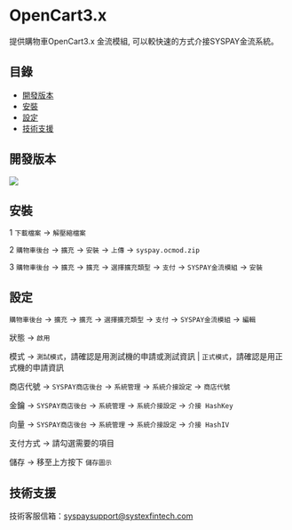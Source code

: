 # OpenCart3.x
提供購物車OpenCart3.x 金流模組, 可以較快速的方式介接SYSPAY金流系統。


目錄
-----------------
* [開發版本](#開發版本)
* [安裝](#安裝)
* [設定](#設定)
* [技術支援](#技術支援)


開發版本
-----------------
<img src="https://img.shields.io/badge/Now--Scott-3.0.3.9-red?label=OpenCart&labelColor=blue">


安裝
-----------------
1 `下載檔案` -> `解壓縮檔案`

2 `購物車後台` -> `擴充` -> `安裝` -> `上傳` -> `syspay.ocmod.zip`

3 `購物車後台` -> `擴充` -> `擴充` -> `選擇擴充類型` -> `支付` -> `SYSPAY金流模組` -> `安裝`

設定
-----------------
`購物車後台` -> `擴充` -> `擴充` -> `選擇擴充類型` -> `支付` -> `SYSPAY金流模組` -> `編輯`

狀態 -> `啟用`

模式 -> `測試模式`，請確認是用測試機的申請或測試資訊 | `正式模式`，請確認是用正式機的申請資訊

商店代號 -> `SYSPAY商店後台` -> `系統管理` -> `系統介接設定` -> `商店代號`

金鑰 -> `SYSPAY商店後台` -> `系統管理` -> `系統介接設定` -> `介接 HashKey`

向量 -> `SYSPAY商店後台` -> `系統管理` -> `系統介接設定` -> `介接 HashIV`

支付方式 -> 請勾選需要的項目

儲存 -> 移至上方按下 `儲存圖示`

技術支援
-----------------
技術客服信箱：syspaysupport@systexfintech.com
